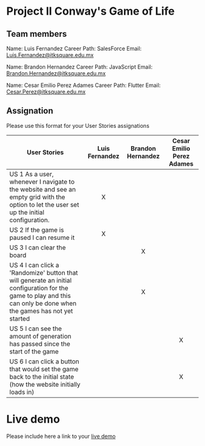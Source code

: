 # Project II Conway's Game of Life
## Team members

Name: Luis Fernandez
Career Path: SalesForce
Email: Luis.Fernandez@itksquare.edu.mx

Name: Brandon Hernandez
Career Path: JavaScript
Email: Brandon.Hernandez@itksquare.edu.mx

Name: Cesar Emilio Perez Adames
Career Path: Flutter
Email: Cesar.Perez@itksquare.edu.mx



## Assignation 

Please use this format for your User Stories assignations

| User Stories     | Luis Fernandez | Brandon Hernandez | Cesar Emilio Perez Adames |
| ---------------- | :------------: | :---------------: | :---------: |
| US 1  As a user, whenever I navigate to the website and see an empty grid with the option to let the user set up the initial configuration.              |        X       |                   |             |
| US 2 If the game is paused I can resume it                |        X       |                   |             |
| US 3 I can clear the board               |                |                 X |             |
| US 4 I can click a 'Randomize' button that will generate an initial configuration for the game to play and this can only be done when the games has not yet started               |                |                 X |             |
| US 5 I can see the amount of generation has passed since the start of the game               |                |                   |           X |
| US 6 I can click a button that would set the game back to the initial state (how the website initially loads in)              |                |                   |           X |



# Live demo

Please include here a link to your [live demo](url_here_please)

